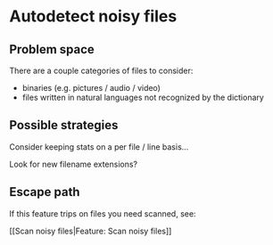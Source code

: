 # Autodetect noisy files

## Problem space

There are a couple categories of files to consider:

* binaries (e.g. pictures / audio / video)
* files written in natural languages not recognized by the dictionary

## Possible strategies

Consider keeping stats on a per file / line basis...

Look for new filename extensions?

## Escape path

If this feature trips on files you need scanned, see:

[[Scan noisy files|Feature: Scan noisy files]]
